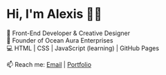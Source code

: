 # Hi, I'm Alexis 👋🏽
🎨 Front-End Developer & Creative Designer  
🌊 Founder of Ocean Aura Enterprises  
💻 HTML | CSS | JavaScript (learning) | GitHub Pages  

📫 Reach me: [Email](mailto:lexgeeweb@gmail.com) | [Portfolio](https://lexgeeweb.github.io/responsive-landing-page/)
